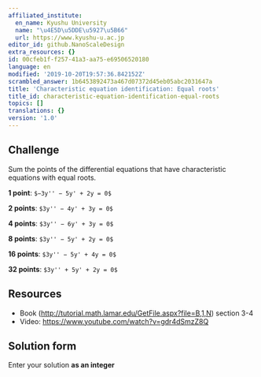 ```yaml
---
affiliated_institute:
  en_name: Kyushu University
  name: "\u4E5D\u5DDE\u5927\u5B66"
  url: https://www.kyushu-u.ac.jp
editor_id: github.NanoScaleDesign
extra_resources: {}
id: 00cfeb1f-f257-41a3-aa75-e69506520180
language: en
modified: '2019-10-20T19:57:36.842152Z'
scrambled_answer: 1b6453892473a467d07372d45eb05abc2031647a
title: 'Characteristic equation identification: Equal roots'
title_id: characteristic-equation-identification-equal-roots
topics: []
translations: {}
version: '1.0'
---
```


## Challenge

Sum the points of the differential equations that have characteristic equations with equal roots.

**1 point**: `$−3y'' − 5y' + 2y = 0$`

**2 points**: `$3y'' − 4y' + 3y = 0$`

**4 points**: `$3y'' − 6y' + 3y = 0$`

**8 points**: `$3y'' − 5y' + 2y = 0$`

**16 points**: `$3y'' − 5y' + 4y = 0$`

**32 points**: `$3y'' + 5y' + 2y = 0$`


## Resources

- Book (http://tutorial.math.lamar.edu/GetFile.aspx?file=B,1,N) section 3-4
- Video: https://www.youtube.com/watch?v=gdr4dSmzZ8Q

## Solution form

Enter your solution **as an integer**
